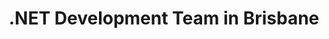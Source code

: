 ---
title: .NET Development Team in Brisbane
permalink: /landings/net-developer-brisbane
technology: .NET
location: Brisbane
---